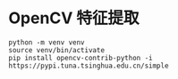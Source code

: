 # OpenCV 特征提取

```shell
python -m venv venv
source venv/bin/activate
pip install opencv-contrib-python -i https://pypi.tuna.tsinghua.edu.cn/simple
```
